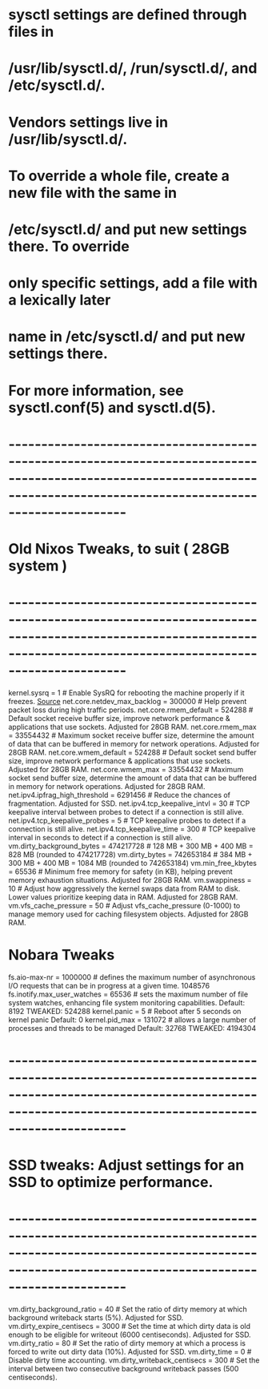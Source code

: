 # sysctl settings are defined through files in
# /usr/lib/sysctl.d/, /run/sysctl.d/, and /etc/sysctl.d/.
#
# Vendors settings live in /usr/lib/sysctl.d/.
# To override a whole file, create a new file with the same in
# /etc/sysctl.d/ and put new settings there. To override
# only specific settings, add a file with a lexically later
# name in /etc/sysctl.d/ and put new settings there.
#
# For more information, see sysctl.conf(5) and sysctl.d(5).

# --------------------------------------------------------------------------------------------------------------------------------------------------------------------------
# Old Nixos Tweaks, to suit  ( 28GB system )
# --------------------------------------------------------------------------------------------------------------------------------------------------------------------------
kernel.sysrq = 1                         # Enable SysRQ for rebooting the machine properly if it freezes. [Source](https://oglo.dev/tutorials/sysrq/index.html)
net.core.netdev_max_backlog = 300000     # Help prevent packet loss during high traffic periods.
net.core.rmem_default = 524288           # Default socket receive buffer size, improve network performance & applications that use sockets. Adjusted for 28GB RAM.
net.core.rmem_max = 33554432             # Maximum socket receive buffer size, determine the amount of data that can be buffered in memory for network operations. Adjusted for 28GB RAM.
net.core.wmem_default = 524288           # Default socket send buffer size, improve network performance & applications that use sockets. Adjusted for 28GB RAM.
net.core.wmem_max = 33554432             # Maximum socket send buffer size, determine the amount of data that can be buffered in memory for network operations. Adjusted for 28GB RAM.
net.ipv4.ipfrag_high_threshold = 6291456 # Reduce the chances of fragmentation. Adjusted for SSD.
net.ipv4.tcp_keepalive_intvl = 30        # TCP keepalive interval between probes to detect if a connection is still alive.
net.ipv4.tcp_keepalive_probes = 5        # TCP keepalive probes to detect if a connection is still alive.
net.ipv4.tcp_keepalive_time = 300        # TCP keepalive interval in seconds to detect if a connection is still alive.
vm.dirty_background_bytes = 474217728    # 128 MB + 300 MB + 400 MB = 828 MB (rounded to 474217728)
vm.dirty_bytes = 742653184               # 384 MB + 300 MB + 400 MB = 1084 MB (rounded to 742653184)
vm.min_free_kbytes = 65536               # Minimum free memory for safety (in KB), helping prevent memory exhaustion situations. Adjusted for 28GB RAM.
vm.swappiness = 10                       # Adjust how aggressively the kernel swaps data from RAM to disk. Lower values prioritize keeping data in RAM. Adjusted for 28GB RAM.
vm.vfs_cache_pressure = 50               # Adjust vfs_cache_pressure (0-1000) to manage memory used for caching filesystem objects. Adjusted for 28GB RAM.

# Nobara Tweaks
fs.aio-max-nr = 1000000                  # defines the maximum number of asynchronous I/O requests that can be in progress at a given time.     1048576
fs.inotify.max_user_watches = 65536      # sets the maximum number of file system watches, enhancing file system monitoring capabilities.       Default: 8192  TWEAKED: 524288
kernel.panic = 5                         # Reboot after 5 seconds on kernel panic                                                               Default: 0
kernel.pid_max = 131072                  # allows a large number of processes and threads to be managed                                         Default: 32768 TWEAKED: 4194304

# --------------------------------------------------------------------------------------------------------------------------------------------------------------------------
#   SSD tweaks: Adjust settings for an SSD to optimize performance.
# --------------------------------------------------------------------------------------------------------------------------------------------------------------------------
vm.dirty_background_ratio = 40         # Set the ratio of dirty memory at which background writeback starts (5%). Adjusted for SSD.
vm.dirty_expire_centisecs = 3000       # Set the time at which dirty data is old enough to be eligible for writeout (6000 centiseconds). Adjusted for SSD.
vm.dirty_ratio = 80                    # Set the ratio of dirty memory at which a process is forced to write out dirty data (10%). Adjusted for SSD.
vm.dirty_time = 0                      # Disable dirty time accounting.
vm.dirty_writeback_centisecs = 300     # Set the interval between two consecutive background writeback passes (500 centiseconds).
